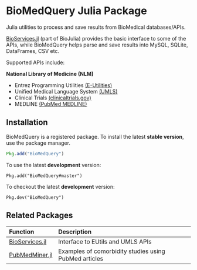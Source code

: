 # BioMedQuery Julia Package

Julia utilities to process and save results from BioMedical databases/APIs.

[BioServices.jl](https://github.com/BioJulia/BioServices.jl) (part of BioJulia) provides the basic interface to some of the APIs, while BioMedQuery helps parse and save results into MySQL, SQLite, DataFrames, CSV etc.

Supported APIs include:

**National Library of Medicine (NLM)**

* Entrez Programming Utilities [(E-Utilities)](http://www.ncbi.nlm.nih.gov/books/NBK25501/)
* Unified Medical Language System [(UMLS)](https://uts.nlm.nih.gov//license.html)
* Clinical Trials [(clinicaltrials.gov)](https://clinicaltrials.gov/)
* MEDLINE [(PubMed MEDLINE)](https://www.nlm.nih.gov/databases/download/pubmed_medline.html)


## Installation

BioMedQuery is a registered package. To install the latest **stable version**, use the package manager.

```julia
Pkg.add("BioMedQuery")
```

To use the latest **development** version:


```{Julia}
Pkg.add("BioMedQuery#master")
```

To checkout the latest **development** version:

```{Julia}
Pkg.dev("BioMedQuery")
```


<!-- ```@contents
Pages = ["man/eutils.md", "man/umls.md"]
Depth = 6 -->

## Related Packages

| Function                                | Description                   |
| :-------                                | :----------                   |
|[BioServices.jl](https://github.com/BioJulia/BioServices.jl)| Interface to EUtils and UMLS APIs|
|[PubMedMiner.jl](https://github.com/bcbi/PubMedMiner.jl) | Examples of comorbidity studies using PubMed articles|
